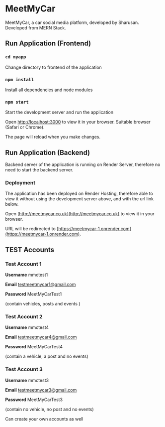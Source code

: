 # MeetMyCar

MeetMyCar, a car social media platform, developed by Sharusan. Developed from MERN Stack.

## Run Application (Frontend)

### `cd myapp`
Change directory to frontend of the application

### `npm install`
Install all dependencies and node modules

### `npm start`
Start the development server and run the application

Open [http://localhost:3000](http://localhost:3000) to view it in your browser. Suitable browser (Safari or Chrome).

The page will reload when you make changes.

## Run Application (Backend)

Backend server of the application is running on Render Server, therefore no need to start the backend server.

### Deployment

The application has been deployed on Render Hosting, therefore able to view it without using the development server above, and with the url link below.

Open [http://meetmycar.co.uk](http://meetmycar.co.uk) to view it in your browser.

URL will be redirected to [https://meetmycar-1.onrender.com](https://meetmycar-1.onrender.com).

## TEST Accounts

### Test Account 1

**Username** mmctest1

**Email** testmeetmycar1@gmail.com

**Password** MeetMyCarTest1

(contain vehicles, posts and events )

### Test Account 2

**Username** mmctest4

**Email** testmeetmycar4@gmail.com

**Password** MeetMyCarTest4

(contain a vehicle, a post and no events)

### Test Account 3

**Username** mmctest3

**Email** testmeetmycar3@gmail.com

**Password** MeetMyCarTest3

(contain no vehicle, no post and no events)

Can create your own accounts as well 
